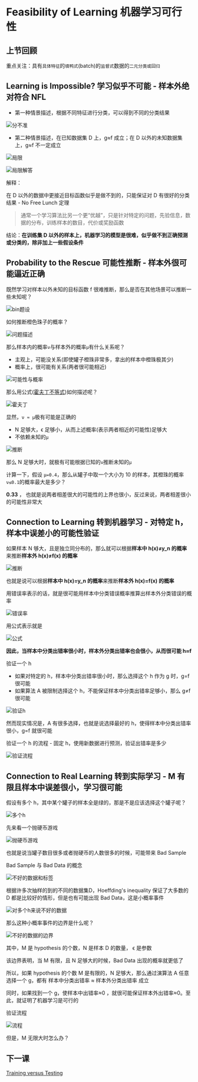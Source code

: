 # Feasibility of Learning 机器学习可行性
## 上节回顾

重点关注：具有`具体特征`的`填鸭式`(batch)的`监督式`数据的`二元分类或回归`

## Learning is Impossible? 学习似乎不可能 - 样本外绝对符合 NFL

- 第一种情景描述，根据不同特征进行分类，可以得到不同的分类结果

![分不准](/images/kx101_.png)

- 第二种情景描述，在已知数据集 D 上，g≈f 成立；在 D 以外的未知数据集上，g≈f 不一定成立

![局限](/images/kx102_.png)

![局限解答](/images/kx103_.png)

解释：

在 D 以外的数据中更接近目标函数似乎是做不到的，只能保证对 D 有很好的分类结果 - No Free Lunch 定理

> 通常一个学习算法比另一个更“优越”，只是针对特定的问题，先验信息，数据的分布，训练样本的数目，代价或奖励函数

结论：**在训练集 D 以外的样本上，机器学习的模型是很难，似乎做不到正确预测或分类的，除非加上一些假设条件**

## Probability to the Rescue 可能性推断 - 样本外很可能逼近正确

既然学习对样本以外未知的目标函数 f 很难推断，那么是否在其他场景可以推断一些未知呢？

![bin题设](/images/kx201_.png)

如何推断橙色珠子的概率？

![问题描述](/images/kx202_.png)

那么样本内的概率`ν`与样本外的概率`μ`有什么关系呢？
- 主观上，可能没关系(即使罐子橙珠非常多，拿出的样本中橙珠极其少)
- 概率上，很可能有关系(两者很可能相近)

![可能性与概率](/images/kx203_.png)

那么用公式([霍夫丁不等式](/note/SC/霍夫丁不等式.md))如何描述呢？

![霍夫丁](/images/kx204_.png)

显然，`ν ≈ μ`极有可能是正确的
- N 足够大，ϵ 足够小，从而上述概率(表示两者相近的可能性)足够大
- 不依赖未知的`μ`

![推断](/images/kx205_.png)

那么 N 足够大时，就极有可能根据已知的`ν`推断未知的`μ`

计算一下，假设 `μ=0.4`，那么从罐子中取一个大小为 10 的样本，其橙珠的概率`ν≤0.1`的概率最大是多少？

**0.33** ， 也就是说两者相差很大的可能性的上界也很小，反过来说，两者相差很小的可能性非常大

## Connection to Learning 转到机器学习 - 对特定 h，样本中误差小的可能性验证 
如果样本 N 够大，且是独立同分布的，那么就可以根据**样本中 h(x)≠y_n 的概率**来推断**样本外 h(x)≠f(x) 的概率**

![推断](/images/kx300_.png)

也就是说可以根据**样本中 h(x)=y_n 的概率**来推断**样本外 h(x)=f(x) 的概率**

用错误率表示的话，就是很可能用样本中分类错误概率推算出样本外分类错误的概率

![错误率](/images/kx301_.png)

用公式表示就是

![公式](/images/kx302_.png)

**因此，当样本中分类出错率很小时，样本外分类出错率也会很小，从而很可能 h≈f**

验证一个 h
- 如果对特定的 h，样本中分类出错率很小时，那么选择这个 h 作为 g 时，g=f 很可能
- 如果算法 A 被限制选择这个 h，不能保证样本中分类出错率足够小，那么 g≠f 很可能

![验证h](/images/kx303_.png)

然而现实情况是，A 有很多选择，也就是说选择最好的 h，使得样本中分类出错率很小，g=f 就很可能

验证一个 h 的流程 - 固定 h，使用新数据进行预测，验证出错率是多少

![验证流程](/images/kx304_.png)

## Connection to Real Learning 转到实际学习 - M 有限且样本中误差很小，学习很可能

假设有多个 h，其中某个罐子的样本全是绿的，那是不是应该选择这个罐子呢？ 

![多个h](/images/kx401_.png)

先来看一个抛硬币游戏

![抛硬币游戏](/images/kx402_.png)

也就是说当罐子数目很多或者抛硬币的人数很多的时候，可能带来 Bad Sample

Bad Sample 与 Bad Data 的概念

![不好的数据和标签](/images/kx403_.png)

根据许多次抽样的到的不同的数据集D，Hoeffding's inequality 保证了大多数的 D 都是比较好的情形，但是也有可能出现 Bad Data，这是小概率事件

![对多个h来说不好的数据](/images/kx404_.png)

那么这种小概率事件的边界是什么呢？

![不好的数据的边界](/images/kx405_.png)

其中，M 是 hypothesis 的个数，N 是样本 D 的数量， ϵ 是参数

该边界表明，当 M 有限，且 N 足够大的时候，Bad Data 出现的概率就更低了

所以，如果 hypothesis 的个数 M 是有限的，N 足够大，那么通过演算法 A 任意选择一个 g，都有 样本中分类出错率 ≈ 样本外分类出错率 成立

同时，如果找到一个 g，使样本中出错率≈0 ，就很可能保证样本外出错率≈0。至此，就证明了机器学习是可行的

验证流程

![流程](/images/kx406_.png)

但是，M 无限大时怎么办？

## 下一课

[Training versus Testing](mlf05.md)